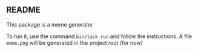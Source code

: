 ## README

This package is a meme generator

To run it, use the command `bin/task run` and follow the instructions. A file `meme.png` will be generated in the project root (for now)
